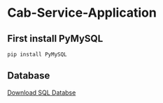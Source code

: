 # Cab-Service-Application

## First install PyMySQL
```
pip install PyMySQL
```

## Database
[Download SQL Databse](https://github.com/ushanchamod/Cab-Service-application-python/blob/01dec841b8be9982ebdabffcd429a48fd757ed06/database/vehicle_db.sql)
